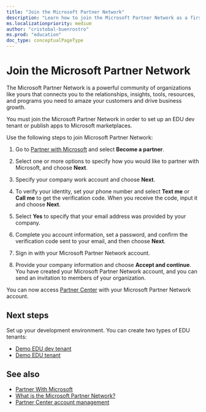 ```yaml
---
title: "Join the Microsoft Partner Network"
description: "Learn how to join the Microsoft Partner Network as a first step to setting up an EDU tenant to build and test solutions using the Microsoft Graph education API."
ms.localizationpriority: medium
author: "cristobal-buenrostro"
ms.prod: "education"
doc_type: conceptualPageType
---
```


# Join the Microsoft Partner Network

The Microsoft Partner Network is a powerful community of organizations like yours that connects you to the relationships, insights, tools, resources, and programs you need to amaze your customers and drive business growth.

You must join the Microsoft Partner Network in order to set up an EDU dev tenant or publish apps to Microsoft marketplaces.

Use the following steps to join Microsoft Partner Network:

1. Go to [Partner with Microsoft](https://partner.microsoft.com/) and select **Become a partner**.

1. Select one or more options to specify how you would like to partner with Microsoft, and choose **Next**.

2. Specify your company work account and choose **Next**.

3. To verify your identity, set your phone number and select **Text me** or **Call me** to get the verification code. When you receive the code, input it and choose **Next**.

4. Select **Yes** to specify that your email address was provided by your company.

5. Complete you account information, set a password, and confirm the verification code sent to your email, and then choose **Next**.

6. Sign in with your Microsoft Partner Network account.

7. Provide your company information and choose **Accept and continue**. You have created your Microsoft Partner Network account, and you can send an invitation to members of your organization.

You can now access [Partner Center](https://partner.microsoft.com/) with your Microsoft Partner Network account.

## Next steps

Set up your development environment. You can create two types of EDU tenants:

- [Demo EDU dev tenant](/graph/msgraph-onboarding-devtenant)
- [Demo EDU tenant](/graph/msgraph-onboarding-edutenant)

## See also

- [Partner With Microsoft](https://docs.microsoft.com/partner-center/mpn-overview)
- [What is the Microsoft Partner Network?](/partner-center/mpn-create-a-partner-center-account)
- [Partner Center account management](https://docs.microsoft.com/partner-center/partner-center-account-setup)

